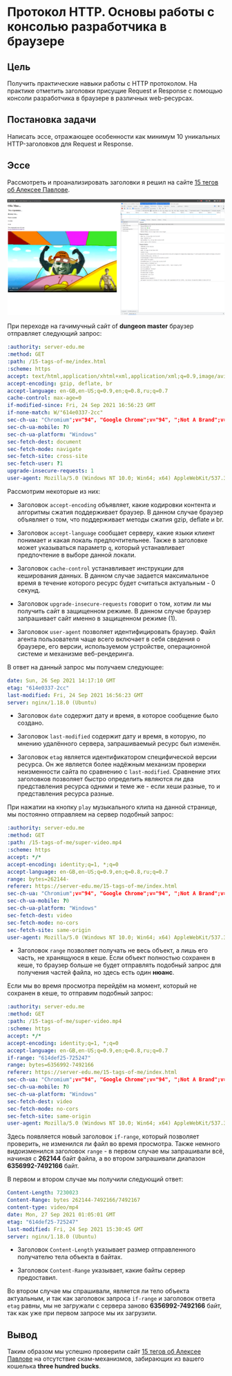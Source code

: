 # Протокол HTTP. Основы работы с консолью разработчика в браузере


## Цель

Получить практические навыки работы с HTTP протоколом. На практике отметить заголовки присущие Request и Response с помощью консоли разработчика в браузере в различных web-ресурсах.


## Постановка задачи

Написать эссе, отражающее особенности как минимум 10 уникальных HTTP-заголовков для Request и Response.


## Эссе

Рассмотреть и проанализировать заголовки я решил на сайте [15 тегов об Алексее Павлове](https://server-edu.me/15-tags-of-me/index.html).

![15 тегов об Алексее Павлове](images/15-tags-of-Aleksei-Pavlov.png)

При переходе на гачимучный сайт of **dungeon master** браузер отправляет следующий запрос:

```yaml
:authority: server-edu.me
:method: GET
:path: /15-tags-of-me/index.html
:scheme: https
accept: text/html,application/xhtml+xml,application/xml;q=0.9,image/avif,image/webp,image/apng,*/*;q=0.8,application/signed-exchange;v=b3;q=0.9
accept-encoding: gzip, deflate, br
accept-language: en-GB,en-US;q=0.9,en;q=0.8,ru;q=0.7
cache-control: max-age=0
if-modified-since: Fri, 24 Sep 2021 16:56:23 GMT
if-none-match: W/"614e0337-2cc"
sec-ch-ua: "Chromium";v="94", "Google Chrome";v="94", ";Not A Brand";v="99"
sec-ch-ua-mobile: ?0
sec-ch-ua-platform: "Windows"
sec-fetch-dest: document
sec-fetch-mode: navigate
sec-fetch-site: cross-site
sec-fetch-user: ?1
upgrade-insecure-requests: 1
user-agent: Mozilla/5.0 (Windows NT 10.0; Win64; x64) AppleWebKit/537.36 (KHTML, like Gecko) Chrome/94.0.4606.61 Safari/537.36
```

Рассмотрим некоторые из них:

- Заголовок `accept-encoding` объявляет, какие кодировки контента и алгоритмы сжатия поддерживает браузер. В данном случае браузер объявляет о том, что поддерживает методы сжатия gzip, deflate и br.

- Заголовок `accept-language` сообщает серверу, какие языки клиент понимает и какая локаль предпочтительнее. Также в заголовке может указываться параметр `q`, который устанавливает предпочтение в выборе данной локали.

- Заголовок `cache-control` устанавливает инструкции для кеширования данных. В данном случае задается максимальное время в течение которого ресурс будет считаться актуальным - 0 секунд.

- Заголовок `upgrade-insecure-requests` говорит о том, хотим ли мы получить сайт в защищенном режиме. В данном случае браузер запрашивает сайт именно в защищенном режиме (1).

- Заголовок `user-agent` позволяет идентифицировать браузер. Файл агента пользователя чаще всего включает в себя сведения о браузере, его версии, используемом устройстве, операционной системе и механизме веб-рендеринга.

В ответ на данный запрос мы получаем следующее:

```yaml
date: Sun, 26 Sep 2021 14:17:10 GMT
etag: "614e0337-2cc"
last-modified: Fri, 24 Sep 2021 16:56:23 GMT
server: nginx/1.18.0 (Ubuntu)
```

- Заголовок `date` содержит дату и время, в которое сообщение было создано.

- Заголовок `last-modified` содержит дату и время, в которую, по мнению удалённого сервера, запрашиваемый ресурс был изменён.

- Заголовок `etag` является идентификатором специфической версии ресурса. Он же является более надёжным механизм проверки неизменности сайта по сравнению с `last-modified`. Сравнение этих заголовков позволяет быстро определить являются ли два представления ресурса одними и теме же - если хеши разные, то и представления ресурса разные.

При нажатии на кнопку `play` музыкального клипа на данной странице, мы постоянно отправляем на сервер подобный запрос:

```yaml
:authority: server-edu.me
:method: GET
:path: /15-tags-of-me/super-video.mp4
:scheme: https
accept: */*
accept-encoding: identity;q=1, *;q=0
accept-language: en-GB,en-US;q=0.9,en;q=0.8,ru;q=0.7
range: bytes=262144-
referer: https://server-edu.me/15-tags-of-me/index.html
sec-ch-ua: "Chromium";v="94", "Google Chrome";v="94", ";Not A Brand";v="99"
sec-ch-ua-mobile: ?0
sec-ch-ua-platform: "Windows"
sec-fetch-dest: video
sec-fetch-mode: no-cors
sec-fetch-site: same-origin
user-agent: Mozilla/5.0 (Windows NT 10.0; Win64; x64) AppleWebKit/537.36 (KHTML, like Gecko) Chrome/94.0.4606.61 Safari/537.36
```

- Заголовок `range` позволяет получать не весь объект, а лишь его часть, не хранящуюся в кеше. Если объект полностью сохранен в кеше, то браузер больше не будет отправлять подобный запрос для получения частей файла, но здесь есть один **нюанс**.

Если мы во время просмотра перейдём на момент, который не сохранен в кеше, то отправим подобный запрос:

```yaml
:authority: server-edu.me
:method: GET
:path: /15-tags-of-me/super-video.mp4
:scheme: https
accept: */*
accept-encoding: identity;q=1, *;q=0
accept-language: en-GB,en-US;q=0.9,en;q=0.8,ru;q=0.7
if-range: "614def25-725247"
range: bytes=6356992-7492166
referer: https://server-edu.me/15-tags-of-me/index.html
sec-ch-ua: "Chromium";v="94", "Google Chrome";v="94", ";Not A Brand";v="99"
sec-ch-ua-mobile: ?0
sec-ch-ua-platform: "Windows"
sec-fetch-dest: video
sec-fetch-mode: no-cors
sec-fetch-site: same-origin
user-agent: Mozilla/5.0 (Windows NT 10.0; Win64; x64) AppleWebKit/537.36 (KHTML, like Gecko) Chrome/94.0.4606.61 Safari/537.36
```

Здесь появляется новый заголовок `if-range`, который позволяет проверить, не изменился ли файл во время просмотра. Также немного видоизменился заголовок `range` - в первом случае мы запрашивали всё, начиная с **262144** байт файла, а во втором запрашивали диапазон **6356992-7492166** байт.

В первом и втором случае мы получили следующий ответ:

```yaml
Content-Length: 7230023
Content-Range: bytes 262144-7492166/7492167
content-type: video/mp4
date: Mon, 27 Sep 2021 01:05:01 GMT
etag: "614def25-725247"
last-modified: Fri, 24 Sep 2021 15:30:45 GMT
server: nginx/1.18.0 (Ubuntu)
```

- Заголовок `Content-Length` указывает размер отправленного получателю тела объекта в байтах.

- Заголовок `Content-Range` указывает, какие байты сервер предоставил.

Во втором случае мы спрашивали, является ли тело объекта актуальным, и так как заголовок запроса `if-range` и заголовок ответа `etag` равны, мы не загружали с сервера заново **6356992-7492166** байт, так как уже при первом запросе мы их загрузили.


## Вывод

Таким образом мы успешно проверили сайт [15 тегов об Алексее Павлове](https://server-edu.me/15-tags-of-me/index.html) на отсутствие скам-механизмов, забирающих из вашего кошелька **three hundred bucks**.